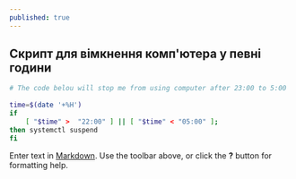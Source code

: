 ```yaml
---
published: true
---
```

## Скрипт для вімкнення комп'ютера у певні години

```bash
# The code belou will stop me from using computer after 23:00 to 5:00 
  
time=$(date '+%H')
if 
	[ "$time" >  "22:00" ] || [ "$time" < "05:00" ];
then systemctl suspend
fi
```

Enter text in [Markdown](http://daringfireball.net/projects/markdown/). Use the toolbar above, or click the **?** button for formatting help.

